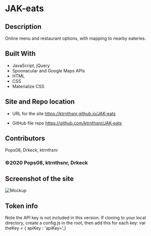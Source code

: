 ﻿# JAK-eats

## Description
Online menu and restaurant options, with mapping to nearby eateries.

## Built With
* JavaScript, jQuery
* Spoonacular and Google Maps APIs
* HTML
* CSS
* Materialize CSS

## Site and Repo location

* URL for the site
https://ktrnthsnr.github.io/JAK-eats

* GitHub file repo
https://github.com/ktrnthsnr/JAK-eats

## Contributors
Pops08, Drkeck, ktrnthsnr

### ©️2020 Pops08, ktrnthsnr, Drkeck

## Screenshot of the site
![Mockup](./assets/images/insertHere.JPG "JAK-eats")

## Token info
Note the API key is not included in this version. 
If cloning to your local directory, create a config.js in the root, then add this for each key:
   var theKey = {
     apiKey : 'apiKey=<insert API key here>',}
